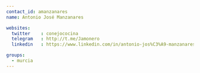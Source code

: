 ```yaml
---
contact_id: amanzanares
name: Antonio José Manzanares

websites:
  twitter    : conejococina
  telegram   : http://t.me/Jamonero
  linkedin   : https://www.linkedin.com/in/antonio-jos%C3%A9-manzanares-l%C3%B3pez-781478117/

groups:
  - murcia
---
```

